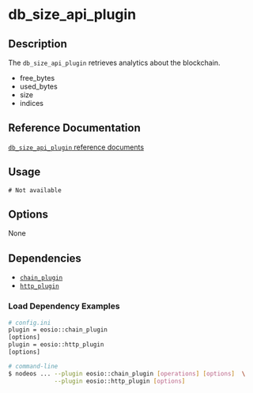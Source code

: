# db_size_api_plugin

## Description

The `db_size_api_plugin` retrieves analytics about the blockchain.

* free_bytes
* used_bytes
* size
* indices

## Reference Documentation
[`db_size_api_plugin` reference documents](./api-reference/)

## Usage

```console
# Not available
```

## Options

None

## Dependencies

* [`chain_plugin`](../chain_plugin/index.md)
* [`http_plugin`](../http_plugin/index.md)

### Load Dependency Examples

```sh
# config.ini
plugin = eosio::chain_plugin
[options]
plugin = eosio::http_plugin
[options]

# command-line
$ nodeos ... --plugin eosio::chain_plugin [operations] [options]  \
             --plugin eosio::http_plugin [options]
```

